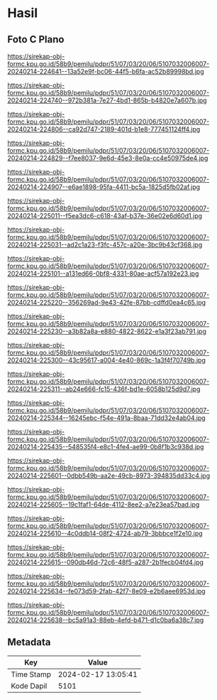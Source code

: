 # Hasil

## Foto C Plano

https://sirekap-obj-formc.kpu.go.id/58b9/pemilu/pdpr/51/07/03/20/06/5107032006007-20240214-224641--13a52e9f-bc06-44f5-b6fa-ac52b89998bd.jpg

https://sirekap-obj-formc.kpu.go.id/58b9/pemilu/pdpr/51/07/03/20/06/5107032006007-20240214-224740--972b381a-7e27-4bd1-865b-b4820e7a607b.jpg

https://sirekap-obj-formc.kpu.go.id/58b9/pemilu/pdpr/51/07/03/20/06/5107032006007-20240214-224806--ca92d747-2189-401d-b1e8-777451124ff4.jpg

https://sirekap-obj-formc.kpu.go.id/58b9/pemilu/pdpr/51/07/03/20/06/5107032006007-20240214-224829--f7ee8037-9e6d-45e3-8e0a-cc4e50975de4.jpg

https://sirekap-obj-formc.kpu.go.id/58b9/pemilu/pdpr/51/07/03/20/06/5107032006007-20240214-224907--e6ae1898-95fa-4411-bc5a-1825d5fb02af.jpg

https://sirekap-obj-formc.kpu.go.id/58b9/pemilu/pdpr/51/07/03/20/06/5107032006007-20240214-225011--f5ea3dc6-c618-43af-b37e-36e02e6d60d1.jpg

https://sirekap-obj-formc.kpu.go.id/58b9/pemilu/pdpr/51/07/03/20/06/5107032006007-20240214-225031--ad2c1a23-f3fc-457c-a20e-3bc9b43cf368.jpg

https://sirekap-obj-formc.kpu.go.id/58b9/pemilu/pdpr/51/07/03/20/06/5107032006007-20240214-225101--a131ed66-0bf8-4331-80ae-acf57a192e23.jpg

https://sirekap-obj-formc.kpu.go.id/58b9/pemilu/pdpr/51/07/03/20/06/5107032006007-20240214-225220--356269ad-9e43-42fe-87bb-cdffd0ea4c65.jpg

https://sirekap-obj-formc.kpu.go.id/58b9/pemilu/pdpr/51/07/03/20/06/5107032006007-20240214-225230--a3b82a8a-e880-4822-8622-e1a3f23ab791.jpg

https://sirekap-obj-formc.kpu.go.id/58b9/pemilu/pdpr/51/07/03/20/06/5107032006007-20240214-225300--43c95617-a004-4e40-869c-1a3f4f70749b.jpg

https://sirekap-obj-formc.kpu.go.id/58b9/pemilu/pdpr/51/07/03/20/06/5107032006007-20240214-225311--ab24e666-fc15-436f-bd1e-6058b125d9d7.jpg

https://sirekap-obj-formc.kpu.go.id/58b9/pemilu/pdpr/51/07/03/20/06/5107032006007-20240214-225344--16245ebc-f54e-491a-8baa-71dd32e4ab04.jpg

https://sirekap-obj-formc.kpu.go.id/58b9/pemilu/pdpr/51/07/03/20/06/5107032006007-20240214-225435--548535f4-e8c1-4fe4-ae99-0b8f1b3c938d.jpg

https://sirekap-obj-formc.kpu.go.id/58b9/pemilu/pdpr/51/07/03/20/06/5107032006007-20240214-225601--0dbb549b-aa2e-49cb-8973-394835dd33c4.jpg

https://sirekap-obj-formc.kpu.go.id/58b9/pemilu/pdpr/51/07/03/20/06/5107032006007-20240214-225605--19c1faf1-64de-4112-8ee2-a7e23ea57bad.jpg

https://sirekap-obj-formc.kpu.go.id/58b9/pemilu/pdpr/51/07/03/20/06/5107032006007-20240214-225610--4c0ddb14-08f2-4724-ab79-3bbbce1f2e10.jpg

https://sirekap-obj-formc.kpu.go.id/58b9/pemilu/pdpr/51/07/03/20/06/5107032006007-20240214-225615--090db46d-72c6-48f5-a287-2b1fecb04fd4.jpg

https://sirekap-obj-formc.kpu.go.id/58b9/pemilu/pdpr/51/07/03/20/06/5107032006007-20240214-225634--fe073d59-2fab-42f7-8e09-e2b6aee6953d.jpg

https://sirekap-obj-formc.kpu.go.id/58b9/pemilu/pdpr/51/07/03/20/06/5107032006007-20240214-225638--bc5a91a3-88eb-4efd-b471-d1c0ba6a38c7.jpg


## Metadata

| Key        | Value               |
| ---------- | ------------------- |
| Time Stamp | 2024-02-17 13:05:41 |
| Kode Dapil | 5101                |



